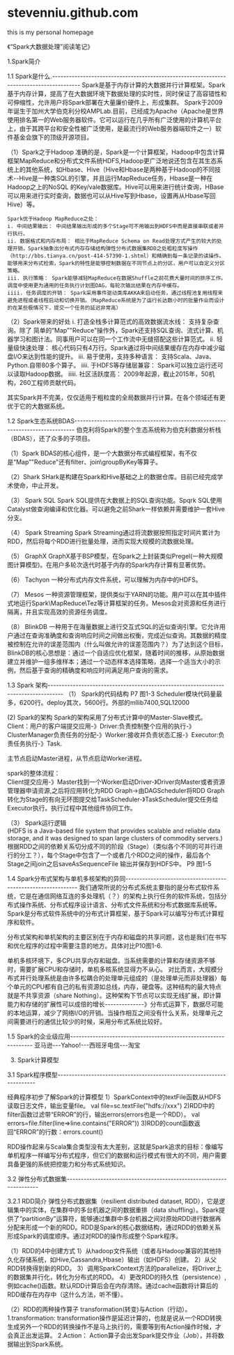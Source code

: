 # stevenniu.github.com
this is my personal homepage

 《“Spark大数据处理”阅读笔记》
 
 1.Spark简介
 
 
 1.1 Spark是什么.----------------------------------------------------------------------------------------
     Spark是基于内存计算的大数据并行计算框架。Spark基于内存计算，提高了在大数据环境下数据处理的实时性，同时保证了高容错性和可伸缩性，允许用户将Spark部署在大量廉价硬件上，形成集群。
    Spark于2009年诞生于加州大学伯克利分校AMPLab.目前，已经成为Apache（Apache是世界使用排名第一的Web服务器软件。它可以运行在几乎所有广泛使用的计算机平台上，由于其跨平台和安全性被广泛使用，是最流行的Web服务器端软件之一）软件基金会旗下的顶级开源项目。

（1）Spark之于Hadoop
    准确的是，Spark是一个计算框架，Hadoop中包含计算框架MapReduce和分布式文件系统HDFS,Hadoop更广泛地说还包含在其生态系统上的其他系统，如Hbase、Hive（Hive和Hbase是两种基于Hadoop的不同技术--Hive是一种类SQL的引擎，并且运行MapReduce任务，Hbase是一种在Hadoop之上的NoSQL 的Key/vale数据库。Hive可以用来进行统计查询，HBase可以用来进行实时查询，数据也可以从Hive写到Hbase，设置再从Hbase写回Hive）等。
    
    Spark优于Hadoop MapReduce之处：
    i. 中间结果输出： 中间结果输出形成的多个Stage可不用输出到HDFS中而是直接串联或者并行执行。
    ii. 数据格式和内存布局： 相比于MapReduce Schema on Read处理方式产生的较大的处理开销，Spark抽象出分布式内存存储结构弹性分布式数据集RDD之处粗粒度写操作（http://bbs.tianya.cn/post-414-57390-1.shtml）和精确到每一条记录的读操作。能够用来分布式检索，Spark的特性是能够控制数据在不同节点上的分区，用户可以自定义分区策略。
    iii. 执行策略： Spark能够减轻MapReduce在数据Shuffle之前花费大量时间的排序工作。调度中使用更为通用的任务执行计划图DAG，每轮次输出结果在内存中缓存。
    iiii. 任务调度的开销： Spark采用事件驱动类库AKKA来启动任务，通过线程池复用线程来避免进程或者线程启动和切换开销。（MapReduce系统是为了运行长达数小时的批量作业而设计的在某些极情况下，提交一个任务的延迟非常高）
    
 （2）Spark带来的好处
 i. 打造全栈多计算范式的高效数据流水线：
     支持复杂查询。除了 简单的“Map”"Reduce"操作外，Spark还支持SQL查询、流式计算、机器学习和图计法。同事用户可以在同一个工作流中无缝搭配这些计算范式。
 ii. 轻量级快速处理：
     核心代码只有4万行。Spark通过将中间结果缓存在内存中减少磁盘I/O来达到性能的提升。
 iii. 易于使用，支持多种语言：
     支持Scala、Java、Python.自带80多个算子。
 iiii. 于HDFS等存储层兼容：
 Spark可以独立运行还可以读取Hadoop数据。
 iiiii. 社区活跃度高：
 2009年起源，截止2015年，50机构，260工程师贡献代码。
 
 其实Spark并不完美，仅仅适用于粗粒度的全局数据并行计算。在各个领域还有更优于它的大数据系统。
 
 1.2 Spark生态系统BDAS------------------------------------------------------------------------------
 伯克利将Spark的整个生态系统称为伯克利数据分析栈（BDAS），还了众多的子项目。
 
 （1）Spark
         BDAS的核心组件，是一个大数据分布式编程框架，有不仅是“Map”"Reduce"还有filter、join\groupByKey等算子。
         
 （2）Shark
         SHark是构建在Spark和Hive基础之上的数据仓库。目前已经完成学术使命，中止开发。
         
 （3） Spark SQL
         Spark SQL提供在大数据上的SQL查询功能。Spqrk SQL使用Catalyst做查询编译和优化器。可以避免之前Shark一样依赖并需要维护一套Hive分支。
         
 （4） Spark Streaming
         Spark Streaming通过将流数据按照指定时间片累计为RDD，然后将每个RDD进行批量处理，进而实现大规模的流数据处理。
         
 （5） GraphX
         GraphX基于BSP模型，在Spark之上封装类似Pregel(一种大规模图计算模型)。在用户多轮次迭代时基于内存的Spark内存计算有显著优势。
         
 （6） Tachyon
         一种分布式内存文件系统，可以理解为内存中的HDFS。
         
 （7） Mesos
         一种资源管理框架，提供类似于YARN的功能。用户可以在其中插件式地运行Spark\MapReduce\Tez等计算框架的任务。Mesos会对资源和任务进行隔离，并且实现高效的资源任务调度。
         
 （8） BlinkDB
         一种用于在海量数据上进行交互式SQL的近似查询引擎。它允许用户通过在查询准确度和查询响应时间之间做出权衡，完成近似查询。其数据的精度被控制在允许的误差范围内（什么叫做允许的误差范围内？）为了达到这个目标，BlinkDB的核心思想是：通过一个自适应优化框架，随着时间的推移，从原始数据建立并维护一组多维样本；通过一个动态样本选择策略，选择一个适当大小的示例，然后基于查询的精确度和响应时间满足用户查询的需求。
         
 1.3 Spark 架构-----------------------------------------------------------------------------------
 （1） Spark的代码结构
 P7 图1-3
 Scheduler模块代码量最多，6200行。deploy其次，5600行。外部的mllib7400,SQL12000
 
 (2) Spark的架构
 Spark的架构采用了分布式计算中的Master-Slave模式。Client：用户的客户端提交应用-》Driver:负责控制整个应用的执行-》ClusterManager负责任务的分配-》Worker:接收并负责状态汇报-》Executor:负责任务执行-》Task.
 
 主节点启动Master进程，从节点启动Worker进程。
 
 spark的整体流程：     
 Client提交应用-》Master找到一个Worker启动Driver-》Driver向Master或者资源管理器申请资源,之后将应用转化为RDD Graph->由DAGScheduler将RDD Graph转化为Stage的有向无环图提交给TaskScheduler-》TaskScheduler提交任务给Executor执行。执行过程中其他组件协同工作。
 
 （3） Spark运行逻辑     
(HDFS is a Java-based file system that provides scalable and reliable data storage, and it was designed to span large clusters of commodity servers.)
根据RDD之间的依赖关系切分成不同的阶段（Stage）（类似各个不同的可并行进行的分工？），每个Stage中包含了一个或者几个RDD之间的操作，最后各个Stage之间join之后saveAsSequenceFile
输出并保存到HDFS中。
 P9 图1-5 
 
 
 1.4 Spark分布式架构与单机多核架构的异同-------------------------------------------------------------
 我们通常所说的分布式系统主要指的是分布式软件系统，它是在通信网络互连的多处理机（？）的架构上执行任务的软件系统，包括分布式操作系统、分布式程序设计语言、分布式文件系统和分布式数据库系统等。Spark是分布式软件系统中的分布式计算框架，基于Spark可以编写分布式计算程序和软件。
 
 分布式架构和单机架构的主要区别在于内存和磁盘的共享问题，这也是我们在书写和优化程序的过程中需要注意的地方。具体对比P10图1-6.
 
 单机多核环境下，多CPU共享内存和磁盘。当系统需要的计算和存储资源不够时，需要扩展CPU和存储时，单机多核系统显得力不从心。
 对比而言，大规模分布式并行处理系统是由许多松耦合的处理单元组成的（是处理单元而非处理器）每个单元的CPU都有自己的私有资源如总线，内存，硬盘等。这种结构的最大特点就是不共享资源（share Nothing）。这种架构下节点可以实现无线扩展，即计算能力和存储的扩展性可以成倍的增长--------------》分布式运算下，数据尽可能的本地运算，减少了网络I/O的开销。当操作相互之间没有什么关系，处理单元之间需要进行的通信比较少的时候，采用分布式系统比较好。
 
 1.5 Spark的企业级应用----------------------------------------------------------------
 亚马逊---Yahoo!---西班牙电信---淘宝
 
 3. Spark计算模型
 

3.1 Spark程序模型----------------------------------------------------------------------

经典程序初步了解Spark的计算模型
1）SparkContext中的textFile函数从HDFS读取日志文件，输出变量file。
val file=sc.textFile("hdfs://xxx")
2)RDD中的filter函数过滤带“ERROR”的行，输出errors(errors也是一个RDD）。
val errors=file.filter(line=>line.contains("ERROR"))
3)RDD的count函数返回“ERROR”的行数：errors.count()

RDD操作起来与Scala集合类型没有太大差别，这就是Spark追求的目标：像编写单机程序一样编写分布式程序，但它们的数据和运行模式有很大的不同，用户需要具备更强的系统把控能力和分布式系统知识。
 
 3.2 弹性分布式数据集--------------------------------------------------------------------
 
 3.2.1 RDD简介
 弹性分布式数据集（resilient distributed dataset, RDD），它是逻辑集中的实体，在集群中的多台机器之间的数据重排（data shuffling）。Spark提供了“partitionBy”运算符，能够通过集群中多台机器之间对原始RDD进行数据再分配来形成一个新的RDD。RDD是Spark的核心数据结构，通过RDD的依赖关系形成Spark的调度顺序。通过对RDD的操作形成整个Spark程序。
 
 （1）RDD的4中创建方式
 1）从hadoop文件系统（或者与Hadoop兼容的其他持久化存储系统，如Hive,Cassandra,Hbase）输出（如HDFS）创建。
 2）从父RDD转换得到新的RDD。
 3）调用SparkContext方法的parallelize，将Driver上的数据集并行化，转化为分布式的RDD。
 4）更改RDD的持久性（persistence）,例如cache()函数。默认RDD计算后会在内存清除。通过cache函数将计算后的RDD缓存在内存中（这什么方法，听不懂）。
 
 （2）RDD的两种操作算子
 transformation(转变)与Action（行动）。
 1.transformation: transformation操作是延迟计算的，也就是说从一个RDD转换生成另外一个RDD的转换操作不是马上执行的，需要等到有Action操作时候，才会真正出发运算。
 2.Action： Action算子会出发Spark提交作业（Job），并将数据输出到Spark系统。
 
